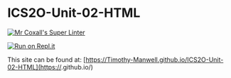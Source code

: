 # ICS2O-Unit-02-HTML

[![Mr Coxall's Super Linter](https://github.com/Timothy-Manwell/ICS2O-Unit-02-HTML/workflows/Mr%20Coxall's%20Super%20Linter/badge.svg)](https://github.com/<OWNER>/<REPOSITORY>/actions/)

[![Run on Repl.it](https://repl.it/badge/github/Timothy-manwell/ICS2O-Unit-02-HTML)](https://repl.it/github/<OWNER>/<REPOSITORY>)

This site can be found at: [https://Timothy-Manwell.github.io/ICS2O-Unit-02-HTML](https://<OWNER>.github.io/<REPOSITORY>)
